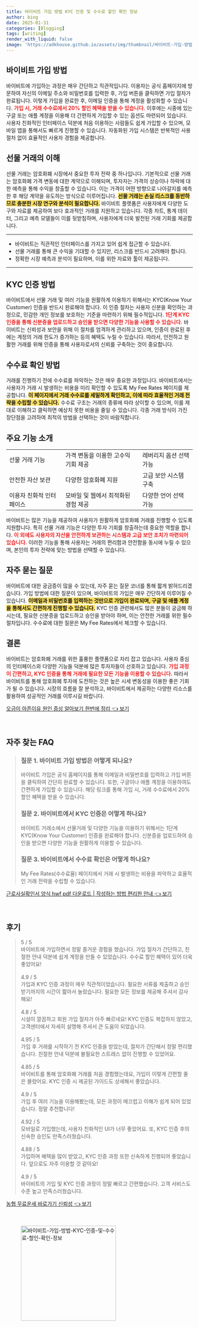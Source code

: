 ```yaml
---
title: 바이비트 가입 방법 KYC 인증 및 수수료 할인 확인 정보
author: bing
date: 2025-01-31
categories: [Blogging]
tags: [writing]
render_with_liquid: false
image: 'https://adkhouse.github.io/assets/img/thumbnail/바이비트-가입-방법-KYC-인증-및-수수료-할인-확인-정보.webp'
---
```



<h2 id='가입 방법'>바이비트 가입 방법</h2>

<p>바이비트에 가입하는 과정은 매우 간단하고 직관적입니다. 이용자는 공식 홈페이지에 방문하여 자신의 이메일 주소와 비밀번호를 입력한 후, 가입 버튼을 클릭하면 가입 절차가 완료됩니다. 이렇게 가입을 완료한 후, 이메일 인증을 통해 계정을 활성화할 수 있습니다. <b><span style="color: #ee2323;">가입 시, 거래 수수료에서 20% 할인 혜택을 받을 수 있습니다.</span></b> 이후에는 시중에 있는 구글 또는 애플 계정을 이용해 더 간편하게 가입할 수 있는 옵션도 마련되어 있습니다. 사용자 친화적인 인터페이스 덕분에 처음 이용하는 사람들도 쉽게 가입할 수 있으며, 모바일 앱을 통해서도 빠르게 진행할 수 있습니다. 자동화된 가입 시스템은 반복적인 사용 절차 없이 효율적인 사용자 경험을 제공합니다.</p>

<h2 id='선물 거래의 이해'>선물 거래의 이해</h2>

<p>선물 거래는 암호화폐 시장에서 중요한 투자 전략 중 하나입니다. 기본적으로 선물 거래는 암호화폐 가격 변동에 대한 계약으로 이해되며, 투자자는 가격의 상승이나 하락에 대한 예측을 통해 수익을 창출할 수 있습니다. 이는 가격이 어떤 방향으로 나아갈지를 예측한 후 해당 계약을 유도하는 방식으로 이루어집니다. <b><span style="background-color: #ffe066;">선물 거래는 손실 리스크를 동반하므로 충분한 시장 연구와 분석이 필요합니다.</span></b> 바이비트 플랫폼은 사용자에게 다양한 도구와 자료를 제공하여 보다 효과적인 거래를 지원하고 있습니다. 각종 차트, 통계 데이터, 그리고 예측 모델들이 이를 뒷받침하며, 사용자에게 더욱 발전된 거래 기회를 제공합니다.</p>

<hr />

<ul>
    <li>바이비트는 직관적인 인터페이스를 가지고 있어 쉽게 접근할 수 있습니다.</li>
    <li>선물 거래를 통해 큰 수익을 기대할 수 있지만, 리스크를 반드시 고려해야 합니다.</li>
    <li>정확한 시장 예측과 분석이 필요하며, 이를 위한 자료와 툴이 제공됩니다.</li>
</ul>

<hr />

<h2 id='KYC 인증 방법'>KYC 인증 방법</h2>

<p>바이비트에서 선물 거래 및 여러 기능을 원활하게 이용하기 위해서는 KYC(Know Your Customer) 인증을 반드시 완료해야 합니다. 이 인증 절차는 사용자 신분을 확인하는 과정으로, 민감한 개인 정보를 보호하는 기준을 마련하기 위해 필수적입니다. <b><span style="color: #ee2323;">1단계 KYC 인증을 통해 신분증을 업로드하고 승인을 받으면 다양한 기능을 사용할 수 있습니다.</span></b> 바이비트는 신뢰성과 보안을 위해 이 절차를 엄격하게 관리하고 있으며, 인증이 완료된 후에는 계정의 거래 한도가 증가하는 등의 혜택도 누릴 수 있습니다. 따라서, 안전하고 원활한 거래를 위해 인증을 통해 사용자로서의 신뢰를 구축하는 것이 중요합니다.</p>

<h2 id='수수료 확인 방법'>수수료 확인 방법</h2>

<p>거래를 진행하기 전에 수수료를 파악하는 것은 매우 중요한 과정입니다. 바이비트에서는 사용자가 거래 시 발생하는 비용을 미리 확인할 수 있도록 My Fee Rates 페이지를 제공합니다. <b><span style="background-color: #ffe066;">이 페이지에서 거래 수수료를 세밀하게 확인하고, 이에 따라 효율적인 거래 전략을 수립할 수 있습니다.</span></b> 수수료 구조는 거래의 종류에 따라 상이할 수 있으며, 이를 제대로 이해하고 클릭하면 예상치 못한 비용을 줄일 수 있습니다. 각종 거래 방식이 가진 장단점을 고려하여 최적의 방법을 선택하는 것이 바람직합니다.</p>

<h2 id='주요 기능 소개'>주요 기능 소개</h2>

<table>
    <tr>
        <td>선물 거래 기능</td>
        <td>가격 변동을 이용한 고수익 기회 제공</td>
        <td>레버리지 옵션 선택 가능</td>
    </tr>
    <tr>
        <td>안전한 자산 보관</td>
        <td>다양한 암호화폐 지원</td>
        <td>고급 보안 시스템 구축</td>
    </tr>
    <tr>
        <td>이용자 친화적 인터페이스</td>
        <td>모바일 및 웹에서 최적화된 경험 제공</td>
        <td>다양한 언어 선택 가능</td>
    </tr>
</table>

<p>바이비트는 많은 기능을 제공하여 사용자가 원활하게 암호화폐 거래를 진행할 수 있도록 지원합니다. 특히 선물 거래 기능은 다양한 투자 기회를 창출하는데 중요한 역할을 합니다. <b><span style="color: #ee2323;">이 외에도 사용자의 자산을 안전하게 보관하는 시스템과 고급 보안 조치가 마련되어 있습니다.</span></b> 이러한 기능을 통해 사용자는 거래의 편리함과 안전함을 동시에 누릴 수 있으며, 본인의 투자 전략에 맞는 방법을 선택할 수 있습니다.</p>

<h2 id='자주 묻는 질문'>자주 묻는 질문</h2>

<p>바이비트에 대한 궁금증이 많을 수 있는데, 자주 묻는 질문 코너를 통해 짧게 밝혀드리겠습니다. 가입 방법에 대한 질문이 있으며, 바이비트의 가입은 매우 간단하게 이루어질 수 있습니다. <b><span style="background-color: #ffe066;">이메일과 비밀번호를 입력하는 것만으로 가입이 완료되며, 구글 및 애플 계정을 통해서도 간편하게 진행할 수 있습니다.</span></b> KYC 인증 관련해서도 많은 분들이 궁금해 하시는데, 필요한 신분증을 업로드하고 승인을 받아야 하며, 이는 안전한 거래를 위한 필수 절차입니다. 수수료에 대한 질문은 My Fee Rates에서 체크할 수 있습니다.</p>

<h2 id='결론'>결론</h2>

<p>바이비트는 암호화폐 거래를 위한 훌륭한 플랫폼으로 자리 잡고 있습니다. 사용자 중심의 인터페이스와 다양한 기능들 덕분에 많은 투자자들이 선호하고 있습니다. <b><span style="color: #ee2323;">가입 과정이 간편하고, KYC 인증을 통해 거래에 필요한 모든 기능을 이용할 수 있습니다.</span></b> 따라서 바이비트를 통해 암호화폐 투자에 도전하는 것은 높은 시세 변동성을 이용한 좋은 기회가 될 수 있습니다. 시장의 흐름을 잘 분석하고, 바이비트에서 제공하는 다양한 리소스를 활용하여 성공적인 거래를 이루시길 바랍니다.</p>


<p><a class="click-button" title="오금이 아픈이유 원인 증상 알아보기 한번에 정리" href="https://adkhouse.github.io/posts/%EC%98%A4%EA%B8%88%EC%9D%B4-%EC%95%84%ED%94%88%EC%9D%B4%EC%9C%A0-%EC%9B%90%EC%9D%B8-%EC%A6%9D%EC%83%81-%EC%95%8C%EC%95%84%EB%B3%B4%EA%B8%B0-%ED%95%9C%EB%B2%88%EC%97%90-%EC%A0%95%EB%A6%AC/" rel="dofollow">오금이 아픈이유 원인 증상 알아보기 한번에 정리 👈 보기</a></p><br>
<h2 id='자주_찾는_FAQ'>자주 찾는 FAQ</h2>
<div itemscope="" itemtype="https://schema.org/FAQPage"> 
<blockquote> 
<div itemscope="" itemprop="mainEntity" itemtype="https://schema.org/Question"> 
<h3 itemprop="name">질문 1. 바이비트 가입 방법은 어떻게 되나요?</h3> 
<div itemscope="" itemprop="acceptedAnswer" itemtype="https://schema.org/Answer"> 
<span itemprop="text"> 
<p>바이비트 가입은 공식 홈페이지를 통해 이메일과 비밀번호를 입력하고 가입 버튼을 클릭하여 간단히 완료할 수 있습니다. 또한, 구글이나 애플 계정을 이용하여도 간편하게 가입할 수 있습니다. 해당 링크를 통해 가입 시, 거래 수수료에서 20% 할인 혜택을 받을 수 있습니다.</p> 
</span> 
</div> 
</div> 

<div itemscope="" itemprop="mainEntity" itemtype="https://schema.org/Question"> 
<h3 itemprop="name">질문 2. 바이비트에서 KYC 인증은 어떻게 하나요?</h3> 
<div itemscope="" itemprop="acceptedAnswer" itemtype="https://schema.org/Answer"> 
<span itemprop="text"> 
<p>바이비트 거래소에서 선물거래 및 다양한 기능을 이용하기 위해서는 1단계 KYC(Know Your Customer) 인증을 완료해야 합니다. 신분증을 업로드하여 승인을 받으면 다양한 기능을 원활하게 이용할 수 있습니다.</p> 
</span> 
</div> 
</div> 

<div itemscope="" itemprop="mainEntity" itemtype="https://schema.org/Question"> 
<h3 itemprop="name">질문 3. 바이비트에서 수수료 확인은 어떻게 하나요?</h3> 
<div itemscope="" itemprop="acceptedAnswer" itemtype="https://schema.org/Answer"> 
<span itemprop="text"> 
<p>My Fee Rates(수수료율) 페이지에서 거래 시 발생하는 비용을 파악하고 효율적인 거래 전략을 수립할 수 있습니다.</p> 
</span> 
</div> 
</div> 

</blockquote> 
</div>
<p><a class="click-button" title="근로사실확인서 양식 hwf pdf 다운로드 | 작성하는 방법 편리한 안내" href="https://adkhouse.github.io/posts/%EA%B7%BC%EB%A1%9C%EC%82%AC%EC%8B%A4%ED%99%95%EC%9D%B8%EC%84%9C-%EC%96%91%EC%8B%9D-hwf-pdf-%EB%8B%A4%EC%9A%B4%EB%A1%9C%EB%93%9C-%EC%9E%91%EC%84%B1%ED%95%98%EB%8A%94-%EB%B0%A9%EB%B2%95-%ED%8E%B8%EB%A6%AC%ED%95%9C-%EC%95%88%EB%82%B4/" rel="dofollow">근로사실확인서 양식 hwf pdf 다운로드 | 작성하는 방법 편리한 안내 👈 보기</a></p><br>
<h2 id='후기'>후기</h2>
<div itemscope itemtype="https://schema.org/Product">
  <blockquote>
  <div itemprop="review" itemscope itemtype="https://schema.org/Review">
      <div itemprop="reviewRating" itemscope itemtype="https://schema.org/Rating"> <span itemprop="ratingValue">5</span> / <span itemprop="bestRating">5</span> </div>
      <span itemprop="reviewBody">바이비트에 가입하면서 정말 즐거운 경험을 했습니다. 가입 절차가 간단하고, 친절한 안내 덕분에 쉽게 계정을 만들 수 있었습니다. 수수료 할인 혜택이 있어 더욱 좋았어요!</span>
  </div>
  <br>
  <div itemprop="review" itemscope itemtype="https://schema.org/Review">
      <div itemprop="reviewRating" itemscope itemtype="https://schema.org/Rating"> <span itemprop="ratingValue">4.9</span> / <span itemprop="bestRating">5</span> </div>
      <span itemprop="reviewBody">가입과 KYC 인증 과정이 매우 직관적이었습니다. 필요한 서류를 제출하고 승인받기까지의 시간이 짧아서 놀랐습니다. 필요한 모든 정보를 제공해 주셔서 감사해요!</span>
  </div>
  <br>
  <div itemprop="review" itemscope itemtype="https://schema.org/Review">
      <div itemprop="reviewRating" itemscope itemtype="https://schema.org/Rating"> <span itemprop="ratingValue">4.8</span> / <span itemprop="bestRating">5</span> </div>
      <span itemprop="reviewBody">시설이 깔끔하고 회원 가입 절차가 아주 빠르네요! KYC 인증도 복잡하지 않았고, 고객센터에서 자세히 설명해 주셔서 큰 도움이 되었습니다.</span>
  </div>
  <br>
  <div itemprop="review" itemscope itemtype="https://schema.org/Review">
      <div itemprop="reviewRating" itemscope itemtype="https://schema.org/Rating"> <span itemprop="ratingValue">4.95</span> / <span itemprop="bestRating">5</span> </div>
      <span itemprop="reviewBody">가입 후 거래를 시작하기 전 KYC 인증을 받았는데, 절차가 간단해서 정말 편리했습니다. 친절한 안내 덕분에 불필요한 스트레스 없이 진행할 수 있었어요.</span>
  </div>
  <br>
  <div itemprop="review" itemscope itemtype="https://schema.org/Review">
      <div itemprop="reviewRating" itemscope itemtype="https://schema.org/Rating"> <span itemprop="ratingValue">4.85</span> / <span itemprop="bestRating">5</span> </div>
      <span itemprop="reviewBody">바이비트를 통해 암호화폐 거래를 처음 경험했는데요, 가입이 이렇게 간편할 줄은 몰랐어요. KYC 인증 시 제공된 가이드도 상세해서 좋았습니다.</span>
  </div>
  <br>
  <div itemprop="review" itemscope itemtype="https://schema.org/Review">
      <div itemprop="reviewRating" itemscope itemtype="https://schema.org/Rating"> <span itemprop="ratingValue">4.9</span> / <span itemprop="bestRating">5</span> </div>
      <span itemprop="reviewBody">가입 후 여러 기능을 이용해봤는데, 모든 과정이 매끄럽고 이해가 쉽게 되어 있었습니다. 정말 추천합니다!</span>
  </div>
  <br>
  <div itemprop="review" itemscope itemtype="https://schema.org/Review">
      <div itemprop="reviewRating" itemscope itemtype="https://schema.org/Rating"> <span itemprop="ratingValue">4.92</span> / <span itemprop="bestRating">5</span> </div>
      <span itemprop="reviewBody">모바일로 가입했는데, 사용자 친화적인 UI가 너무 좋았어요. 또, KYC 인증 후의 신속한 승인도 만족스러웠습니다.</span>
  </div>
  <br>
  <div itemprop="review" itemscope itemtype="https://schema.org/Review">
      <div itemprop="reviewRating" itemscope itemtype="https://schema.org/Rating"> <span itemprop="ratingValue">4.88</span> / <span itemprop="bestRating">5</span> </div>
      <span itemprop="reviewBody">가입하며 혜택을 많이 받았고, KYC 인증 과정 또한 신속하게 진행되어 좋았습니다. 앞으로도 자주 이용할 것 같아요!</span>
  </div>
  <br>
  <div itemprop="review" itemscope itemtype="https://schema.org/Review">
      <div itemprop="reviewRating" itemscope itemtype="https://schema.org/Rating"> <span itemprop="ratingValue">4.9</span> / <span itemprop="bestRating">5</span> </div>
      <span itemprop="reviewBody">바이비트의 가입 및 KYC 인증 과정이 정말 빠르고 간편했습니다. 고객 서비스도 수준 높고 만족스러웠습니다.</span>
  </div>
  </blockquote>
</div>
<p><a class="click-button" title="농협 무료운세 바로가기 신뢰성" href="https://adkhouse.github.io/posts/%EB%86%8D%ED%98%91-%EB%AC%B4%EB%A3%8C%EC%9A%B4%EC%84%B8-%EB%B0%94%EB%A1%9C%EA%B0%80%EA%B8%B0-%EC%8B%A0%EB%A2%B0%EC%84%B1/" rel="dofollow">농협 무료운세 바로가기 신뢰성 👈 보기</a></p><br>
<figure class="image"><img src="https://adkhouse.github.io/assets/img/thumbnail/바이비트-가입-방법-KYC-인증-및-수수료-할인-확인-정보.webp" alt="바이비트-가입-방법-KYC-인증-및-수수료-할인-확인-정보" width="256" height="256"></figure>